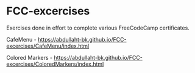 # FCC-excercises
Exercises done in effort to complete various FreeCodeCamp certificates.

CafeMenu - https://abdullaht-bk.github.io/FCC-excercises/CafeMenu/index.html

Colored Markers - https://abdullaht-bk.github.io/FCC-excercises/ColoredMarkers/index.html
